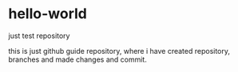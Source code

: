# hello-world
just test repository

this is just github guide repository, where i have created repository, branches and made changes and commit. 
